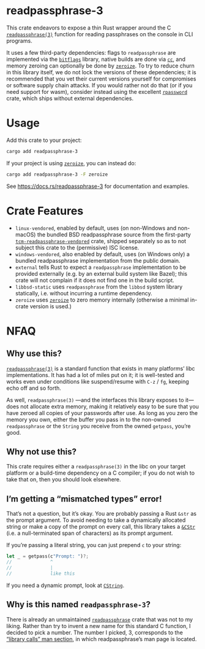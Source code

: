 # readpassphrase-3
This crate endeavors to expose a thin Rust wrapper around the C [`readpassphrase(3)`][0] function for reading passphrases on the console in CLI programs.

It uses a few third-party dependencies: flags to `readpassphrase` are implemented via the [`bitflags`][1] library, native builds are done via [`cc`][2], and memory zeroing can optionally be done by [`zeroize`][3]. To try to reduce churn in this library itself, we do not lock the versions of these dependencies; it is recommended that you vet their current versions yourself for compromises or software supply chain attacks. If you would rather not do that (or if you need support for wasm), consider instead using the excellent [`rpassword`][4] crate, which ships without external dependencies.

# Usage
Add this crate to your project:
```sh
cargo add readpassphrase-3
```
If your project is using [`zeroize`][3], you can instead do:
```sh
cargo add readpassphrase-3 -F zeroize
```

See <https://docs.rs/readpassphrase-3> for documentation and examples.

# Crate Features
- `linux-vendored`, enabled by default, uses (on non-Windows and non-macOS) the bundled BSD readpassphrase source from the first-party [`tcm-readpassphrase-vendored`][5] crate, shipped separately so as to not subject this crate to the (permissive) ISC license.
- `windows-vendored`, also enabled by default, uses (on Windows only) a bundled readpassphrase implementation from the public domain.
- `external` tells Rust to expect a `readpassphrase` implementation to be provided externally (e.g. by an external build system like Bazel); this crate will not complain if it does not find one in the build script.
- `libbsd-static` uses `readpassphrase` from the `libbsd` system library statically, i.e. without incurring a runtime dependency.
- `zeroize` uses [`zeroize`][3] to zero memory internally (otherwise a minimal in-crate version is used.)

# NFAQ

## Why use this?
[`readpassphrase(3)`][0] is a standard function that exists in many platforms’ libc implementations. It has had a lot of miles put on it; it is well-tested and works even under conditions like suspend/resume with `C-z` / `fg`, keeping echo off and so forth.

As well, `readpassphrase(3)` —and the interfaces this library exposes to it— does not allocate extra memory, making it relatively easy to be sure that you have zeroed all copies of your passwords after use. As long as you zero the memory you own, either the buffer you pass in to the non-owned `readpassphrase` or the `String` you receive from the owned `getpass`, you’re good.

## Why not use this?
This crate requires either a `readpassphrase(3)` in the libc on your target platform or a build-time dependency on a C compiler; if you do not wish to take that on, then you should look elsewhere.

## I’m getting a “mismatched types” error!
That’s not a question, but it’s okay. You are probably passing a Rust `&str` as the prompt argument. To avoid needing to take a dynamically allocated string or make a copy of the prompt on every call, this library takes a [`&CStr`][6] (i.e. a null-terminated span of characters) as its prompt argument.

If you’re passing a literal string, you can just prepend `c` to your string:
```rust
let _ = getpass(c"Prompt: ")?;
//              ^
//              |
//              like this
```

If you need a dynamic prompt, look at [`CString`][7].

## Why is this named `readpassphrase-3`?
There is already an unmaintained [`readpassphrase`][8] crate that was not to my liking. Rather than try to invent a new name for this standard C function, I decided to pick a number. The number I picked, 3, corresponds to the [“library calls” man section][9], in which readpassphrase’s man page is located.

[0]: https://man.openbsd.org/readpassphrase
[1]: https://crates.io/crates/bitflags
[2]: https://crates.io/crates/cc
[3]: https://crates.io/crates/zeroize
[4]: https://crates.io/crates/rpassword
[5]: https://crates.io/crates/tcm-readpassphrase-vendored
[6]: https://doc.rust-lang.org/std/ffi/struct.CStr.html
[7]: https://doc.rust-lang.org/std/ffi/struct.CString.html
[8]: https://crates.io/crates/readpassphrase
[9]: https://man7.org/linux/man-pages/man7/man-pages.7.html
